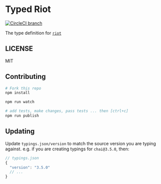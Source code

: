 # Typed Riot

[![CircleCI branch](https://img.shields.io/circleci/project/effervescentia/typed-riot/master.svg?maxAge=2592000)]()

The type definition for [`riot`](https://github.com/riot/riot)

## LICENSE

MIT

## Contributing

```sh
# Fork this repo
npm install

npm run watch

# add tests, make changes, pass tests ... then [ctrl+c]
npm run publish
```

## Updating

Update `typings.json/version` to match the source version you are typing against.
e.g. if you are creating typings for `chai@3.5.0`, then:
```js
// typings.json
{
  "version": "3.5.0"
  // ...
}
```
